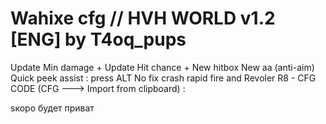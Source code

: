 Wahixe cfg // HVH WORLD v1.2 [ENG] by T4oq_pups
=======================
Update Min damage +
Update Hit chance + 
New hitbox
New aa (anti-aim)
Quick peek assist : press ALT
No fix crash rapid fire and Revoler R8 -
CFG CODE (CFG ---> Import from clipboard) : 





sкоро будет приват

